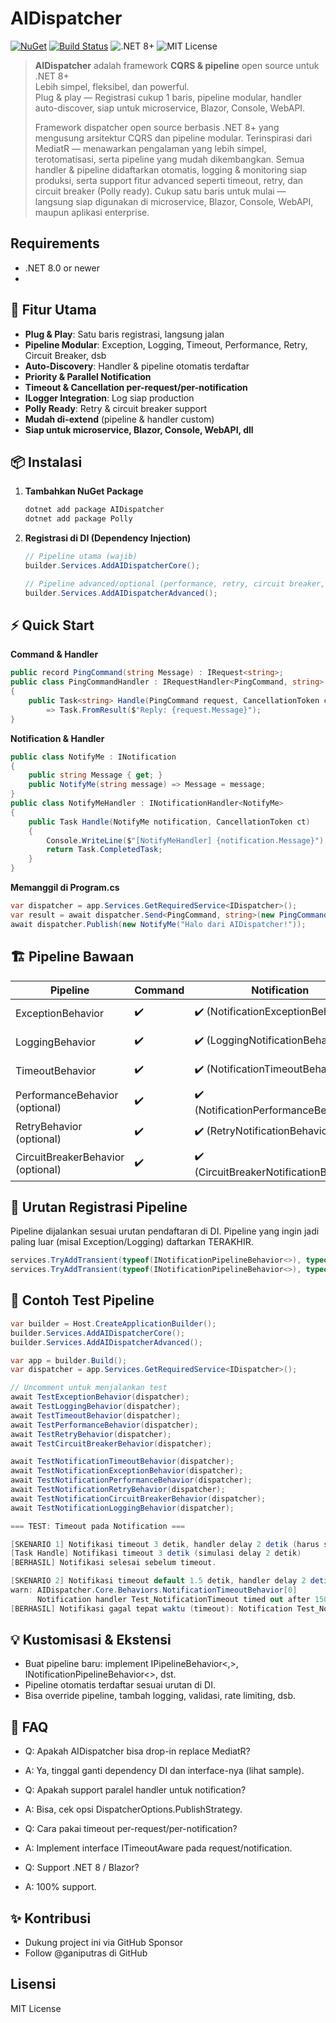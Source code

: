 # AIDispatcher

[![NuGet](https://img.shields.io/nuget/v/AIDispatcher?color=green&logo=nuget)](https://www.nuget.org/packages/AIDispatcher)
[![Build Status](https://github.com/ganiputras/AIDispatcher/workflows/Build/badge.svg)](https://github.com/ganiputras/AIDispatcher/actions)
![.NET 8+](https://img.shields.io/badge/.NET-8.0%2B-blueviolet)
![MIT License](https://img.shields.io/badge/License-MIT-lightgray.svg)

> **AIDispatcher** adalah framework **CQRS & pipeline** open source untuk .NET 8+  
> Lebih simpel, fleksibel, dan powerful.  
> Plug & play — Registrasi cukup 1 baris, pipeline modular, handler auto-discover, siap untuk microservice, Blazor, Console, WebAPI.
> 
> Framework dispatcher open source berbasis .NET 8+ yang mengusung arsitektur CQRS dan pipeline modular.
> Terinspirasi dari MediatR — menawarkan pengalaman yang lebih simpel, terotomatisasi, serta pipeline yang mudah dikembangkan.
> Semua handler & pipeline didaftarkan otomatis, logging & monitoring siap produksi, serta support fitur advanced seperti timeout, retry, dan circuit breaker (Polly ready).
> Cukup satu baris untuk mulai — langsung siap digunakan di microservice, Blazor, Console, WebAPI, maupun aplikasi enterprise.

## Requirements
- .NET 8.0 or newer
- 
## 🚀 Fitur Utama

- **Plug & Play**: Satu baris registrasi, langsung jalan
- **Pipeline Modular**: Exception, Logging, Timeout, Performance, Retry, Circuit Breaker, dsb
- **Auto-Discovery**: Handler & pipeline otomatis terdaftar
- **Priority & Parallel Notification**
- **Timeout & Cancellation per-request/per-notification**
- **ILogger Integration**: Log siap production
- **Polly Ready**: Retry & circuit breaker support
- **Mudah di-extend** (pipeline & handler custom)
- **Siap untuk microservice, Blazor, Console, WebAPI, dll**


## 📦 Instalasi

1. **Tambahkan NuGet Package**
    ```bash
    dotnet add package AIDispatcher
    dotnet add package Polly
    ```

2. **Registrasi di DI (Dependency Injection)**
    ```csharp
    // Pipeline utama (wajib)
    builder.Services.AddAIDispatcherCore();

    // Pipeline advanced/optional (performance, retry, circuit breaker, dsb)
    builder.Services.AddAIDispatcherAdvanced();
    ```



## ⚡️ Quick Start

**Command & Handler**
```csharp
public record PingCommand(string Message) : IRequest<string>;
public class PingCommandHandler : IRequestHandler<PingCommand, string>
{
    public Task<string> Handle(PingCommand request, CancellationToken ct)
        => Task.FromResult($"Reply: {request.Message}");
}
 ```

**Notification & Handler**
```csharp
public class NotifyMe : INotification
{
    public string Message { get; }
    public NotifyMe(string message) => Message = message;
}
public class NotifyMeHandler : INotificationHandler<NotifyMe>
{
    public Task Handle(NotifyMe notification, CancellationToken ct)
    {
        Console.WriteLine($"[NotifyMeHandler] {notification.Message}");
        return Task.CompletedTask;
    }
}
 ```

**Memanggil di Program.cs**
```csharp
var dispatcher = app.Services.GetRequiredService<IDispatcher>();
var result = await dispatcher.Send<PingCommand, string>(new PingCommand("Hello!"));
await dispatcher.Publish(new NotifyMe("Halo dari AIDispatcher!"));
 ```


## 🏗 Pipeline Bawaan

| Pipeline                          | Command | Notification                            | Fungsionalitas            |
| --------------------------------- | ------- | --------------------------------------- | ------------------------- |
| ExceptionBehavior                 | ✔️      | ✔️ (NotificationExceptionBehavior)      | Penanganan global error   |
| LoggingBehavior                   | ✔️      | ✔️ (LoggingNotificationBehavior)        | Logging start/end         |
| TimeoutBehavior                   | ✔️      | ✔️ (NotificationTimeoutBehavior)        | Timeout per-request       |
| PerformanceBehavior (optional)    | ✔️      | ✔️ (NotificationPerformanceBehavior)    | Warning slow handler      |
| RetryBehavior (optional)          | ✔️      | ✔️ (RetryNotificationBehavior)          | Otomatis retry saat error |
| CircuitBreakerBehavior (optional) | ✔️      | ✔️ (CircuitBreakerNotificationBehavior) | Proteksi overload         |


## 🚦 Urutan Registrasi Pipeline
Pipeline dijalankan sesuai urutan pendaftaran di DI.
Pipeline yang ingin jadi paling luar (misal Exception/Logging) daftarkan TERAKHIR.
```csharp
services.TryAddTransient(typeof(INotificationPipelineBehavior<>), typeof(NotificationTimeoutBehavior<>));
services.TryAddTransient(typeof(INotificationPipelineBehavior<>), typeof(NotificationExceptionBehavior<>)); // outermost
 ```



## 🧪 Contoh Test Pipeline
```csharp
var builder = Host.CreateApplicationBuilder();
builder.Services.AddAIDispatcherCore();
builder.Services.AddAIDispatcherAdvanced();

var app = builder.Build();
var dispatcher = app.Services.GetRequiredService<IDispatcher>();

// Uncomment untuk menjalankan test
await TestExceptionBehavior(dispatcher);
await TestLoggingBehavior(dispatcher);
await TestTimeoutBehavior(dispatcher);
await TestPerformanceBehavior(dispatcher);
await TestRetryBehavior(dispatcher);
await TestCircuitBreakerBehavior(dispatcher);

await TestNotificationTimeoutBehavior(dispatcher);
await TestNotificationExceptionBehavior(dispatcher);
await TestNotificationPerformanceBehavior(dispatcher);
await TestNotificationRetryBehavior(dispatcher);
await TestNotificationCircuitBreakerBehavior(dispatcher);
await TestNotificationLoggingBehavior(dispatcher);
 ```
```csharp
=== TEST: Timeout pada Notification ===

[SKENARIO 1] Notifikasi timeout 3 detik, handler delay 2 detik (harus selesai).
[Task Handle] Notifikasi timeout 3 detik (simulasi delay 2 detik)
[BERHASIL] Notifikasi selesai sebelum timeout.

[SKENARIO 2] Notifikasi timeout default 1.5 detik, handler delay 2 detik (harus timeout).
warn: AIDispatcher.Core.Behaviors.NotificationTimeoutBehavior[0]
      Notification handler Test_NotificationTimeout timed out after 1500 ms.
[BERHASIL] Notifikasi gagal tepat waktu (timeout): Notification Test_NotificationTimeout exceeded the timeout of 1500 ms.

 ```

## 💡 Kustomisasi & Ekstensi

- Buat pipeline baru: implement IPipelineBehavior<,>, INotificationPipelineBehavior<>, dst.
- Pipeline otomatis terdaftar sesuai urutan di DI.
- Bisa override pipeline, tambah logging, validasi, rate limiting, dsb.


## 📝 FAQ
- Q: Apakah AIDispatcher bisa drop-in replace MediatR?
- A: Ya, tinggal ganti dependency DI dan interface-nya (lihat sample).

- Q: Apakah support paralel handler untuk notification?
- A: Bisa, cek opsi DispatcherOptions.PublishStrategy.

- Q: Cara pakai timeout per-request/per-notification?
- A: Implement interface ITimeoutAware pada request/notification.

- Q: Support .NET 8 / Blazor?
- A: 100% support.


## ✨ Kontribusi
- Dukung project ini via GitHub Sponsor
- Follow @ganiputras di GitHub

## Lisensi
MIT License
